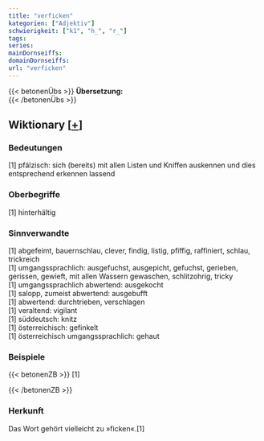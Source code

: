 ```yaml
---
title: "verficken"
kategorien: ["Adjektiv"]
schwierigkeit: ["k1", "h_", "r_"]
tags:
series:
mainDornseiffs:
domainDornseiffs:
url: "verficken"
---
```


{{< betonenÜbs >}}
**Übersetzung:**  
{{< /betonenÜbs >}}

## Wiktionary [[+](https://de.wiktionary.org/wiki/verficken)]

### Bedeutungen
[1] pfälzisch: sich (bereits) mit allen Listen und Kniffen auskennen und dies entsprechend erkennen lassend  

### Oberbegriffe
[1] hinterhältig  

### Sinnverwandte
[1] abgefeimt, bauernschlau, clever, findig, listig, pfiffig, raffiniert, schlau, trickreich  
[1] umgangssprachlich: ausgefuchst, ausgepicht, gefuchst, gerieben, gerissen, gewieft, mit allen Wassern gewaschen, schlitzohrig, tricky  
[1] umgangssprachlich abwertend: ausgekocht  
[1] salopp, zumeist abwertend: ausgebufft  
[1] abwertend: durchtrieben, verschlagen  
[1] veraltend: vigilant  
[1] süddeutsch: knitz  
[1] österreichisch: gefinkelt  
[1] österreichisch umgangssprachlich: gehaut  

### Beispiele
{{< betonenZB >}}
[1]  

{{< /betonenZB >}}
### Herkunft
Das Wort gehört vielleicht zu »ficken«.[1]  


